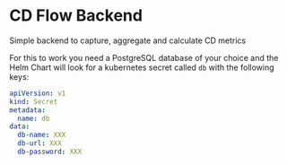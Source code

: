 # CD Flow Backend

Simple backend to capture, aggregate and calculate CD metrics

For this to work you need a PostgreSQL database of your choice and the Helm Chart will look for a kubernetes secret called `db` with the following keys:

```yaml
apiVersion: v1
kind: Secret
metadata:
  name: db
data:
  db-name: XXX 
  db-url: XXX
  db-password: XXX
```

 